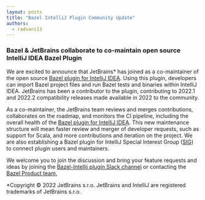```yaml
---
layout: posts
title: "Bazel IntelliJ Plugin Community Update"
authors:
  - radvani13
---
```


### **Bazel & JetBrains collaborate to co-maintain open source IntelliJ IDEA Bazel Plugin**

We are excited to announce that JetBrains* has joined as a co-maintainer of the open source [Bazel plugin for IntelliJ IDEA](https://github.com/bazelbuild/intellij). Using this plugin, developers can import Bazel project files and run Bazel tests and binaries within IntelliJ IDEA. JetBrains has been a contributor to the plugin, contributing to 2022.1 and 2022.2 compatibility releases made available in 2022 to the community.

  

As a co-maintainer, the JetBrains team reviews and merges contributions, collaborates on the roadmap, and monitors the CI pipeline, including the overall health of the [Bazel plugin for IntelliJ IDEA](https://ij.bazel.build/). This new maintenance structure will mean faster review and merger of developer requests, such as support for Scala, and more contributions and iteration on the project. We are also establishing a Bazel plugin for IntelliJ Special Interest Group ([SIG](https://bazel.build/contribute/sig)) to connect plugin users and maintainers.

  

We welcome you to join the discussion and bring your feature requests and ideas by joining the [Bazel-Intellij plugin Slack channel](https://bazelbuild.slack.com/archives/C025SBYFC4E) or contacting the [Bazel Product team](mailto:product@bazel.build)[.](https://bazel.build/contribute)

  
  

*Copyright © 2022 JetBrains s.r.o. JetBrains and IntelliJ are registered trademarks of JetBrains s.r.o.
